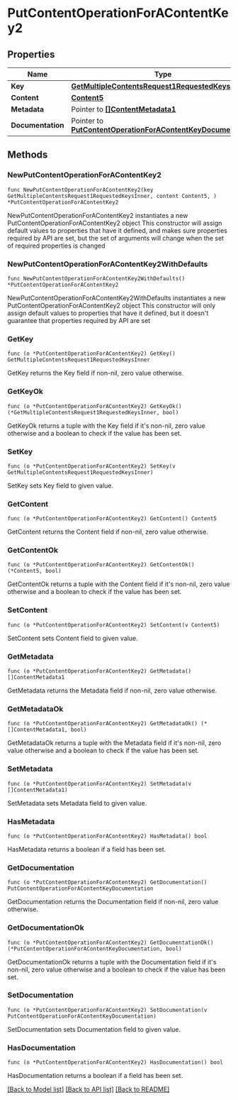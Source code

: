 # PutContentOperationForAContentKey2

## Properties

Name | Type | Description | Notes
------------ | ------------- | ------------- | -------------
**Key** | [**GetMultipleContentsRequest1RequestedKeysInner**](GetMultipleContentsRequest1RequestedKeysInner.md) |  | 
**Content** | [**Content5**](Content5.md) |  | 
**Metadata** | Pointer to [**[]ContentMetadata1**](ContentMetadata1.md) |  | [optional] 
**Documentation** | Pointer to [**PutContentOperationForAContentKeyDocumentation**](PutContentOperationForAContentKeyDocumentation.md) |  | [optional] 

## Methods

### NewPutContentOperationForAContentKey2

`func NewPutContentOperationForAContentKey2(key GetMultipleContentsRequest1RequestedKeysInner, content Content5, ) *PutContentOperationForAContentKey2`

NewPutContentOperationForAContentKey2 instantiates a new PutContentOperationForAContentKey2 object
This constructor will assign default values to properties that have it defined,
and makes sure properties required by API are set, but the set of arguments
will change when the set of required properties is changed

### NewPutContentOperationForAContentKey2WithDefaults

`func NewPutContentOperationForAContentKey2WithDefaults() *PutContentOperationForAContentKey2`

NewPutContentOperationForAContentKey2WithDefaults instantiates a new PutContentOperationForAContentKey2 object
This constructor will only assign default values to properties that have it defined,
but it doesn't guarantee that properties required by API are set

### GetKey

`func (o *PutContentOperationForAContentKey2) GetKey() GetMultipleContentsRequest1RequestedKeysInner`

GetKey returns the Key field if non-nil, zero value otherwise.

### GetKeyOk

`func (o *PutContentOperationForAContentKey2) GetKeyOk() (*GetMultipleContentsRequest1RequestedKeysInner, bool)`

GetKeyOk returns a tuple with the Key field if it's non-nil, zero value otherwise
and a boolean to check if the value has been set.

### SetKey

`func (o *PutContentOperationForAContentKey2) SetKey(v GetMultipleContentsRequest1RequestedKeysInner)`

SetKey sets Key field to given value.


### GetContent

`func (o *PutContentOperationForAContentKey2) GetContent() Content5`

GetContent returns the Content field if non-nil, zero value otherwise.

### GetContentOk

`func (o *PutContentOperationForAContentKey2) GetContentOk() (*Content5, bool)`

GetContentOk returns a tuple with the Content field if it's non-nil, zero value otherwise
and a boolean to check if the value has been set.

### SetContent

`func (o *PutContentOperationForAContentKey2) SetContent(v Content5)`

SetContent sets Content field to given value.


### GetMetadata

`func (o *PutContentOperationForAContentKey2) GetMetadata() []ContentMetadata1`

GetMetadata returns the Metadata field if non-nil, zero value otherwise.

### GetMetadataOk

`func (o *PutContentOperationForAContentKey2) GetMetadataOk() (*[]ContentMetadata1, bool)`

GetMetadataOk returns a tuple with the Metadata field if it's non-nil, zero value otherwise
and a boolean to check if the value has been set.

### SetMetadata

`func (o *PutContentOperationForAContentKey2) SetMetadata(v []ContentMetadata1)`

SetMetadata sets Metadata field to given value.

### HasMetadata

`func (o *PutContentOperationForAContentKey2) HasMetadata() bool`

HasMetadata returns a boolean if a field has been set.

### GetDocumentation

`func (o *PutContentOperationForAContentKey2) GetDocumentation() PutContentOperationForAContentKeyDocumentation`

GetDocumentation returns the Documentation field if non-nil, zero value otherwise.

### GetDocumentationOk

`func (o *PutContentOperationForAContentKey2) GetDocumentationOk() (*PutContentOperationForAContentKeyDocumentation, bool)`

GetDocumentationOk returns a tuple with the Documentation field if it's non-nil, zero value otherwise
and a boolean to check if the value has been set.

### SetDocumentation

`func (o *PutContentOperationForAContentKey2) SetDocumentation(v PutContentOperationForAContentKeyDocumentation)`

SetDocumentation sets Documentation field to given value.

### HasDocumentation

`func (o *PutContentOperationForAContentKey2) HasDocumentation() bool`

HasDocumentation returns a boolean if a field has been set.


[[Back to Model list]](../README.md#documentation-for-models) [[Back to API list]](../README.md#documentation-for-api-endpoints) [[Back to README]](../README.md)


